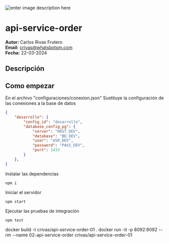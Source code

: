 ﻿![enter image description here](https://avatars.githubusercontent.com/u/77294778?s=200&v=4)

api-service-order
==========


<strong>Autor:</strong> Carlos Rivas Frutero<br>
<strong>Email:</strong> [crivas@whatsbotsm.com](crivas@whatsbotsm.com)<br>
<strong>Fecha:</strong> 22-03-2024<br>


## Descripción



## Como empezar

En el archivo "configuraciones/conexion.json" Sustituye la configuración de las conexiones a la base de datos
```json
{
    "desarrollo": {
        "config_id": "desarrollo",
        "database_config_pg": {
            "server": "HOST_DEV",
            "database": "BD_DEV",
            "user": "USR_DEV",
            "password": "PASS_DEV",
            "port": 1433
        }
    },
}
```

Instalar las dependencias
```shell
npm i
```

Iniciar el servidor
```shell
npm start
```

Ejecutar las pruebas de integración
```shell
npm test
```
docker build -t crivas/api-service-order-01 .
docker run -it -p 8092:8092 --rm --name 02-api-service-order crivas/api-service-order-01